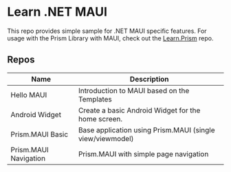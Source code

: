 # Learn .NET MAUI

This repo provides simple sample for .NET MAUI specific features. For usage with the Prism Library with MAUI, check out the [Learn.Prism](https://github.com/DamianSuess/Learn.PrismLibrary) repo.

## Repos

| Name | Description |
|-|-|
| Hello MAUI        | Introduction to MAUI based on the Templates
| Android Widget    | Create a basic Android Widget for the home screen.
| Prism.MAUI Basic  | Base application using Prism.MAUI (single view/viewmodel)
| Prism.MAUI Navigation | Prism.MAUI with simple page navigation
